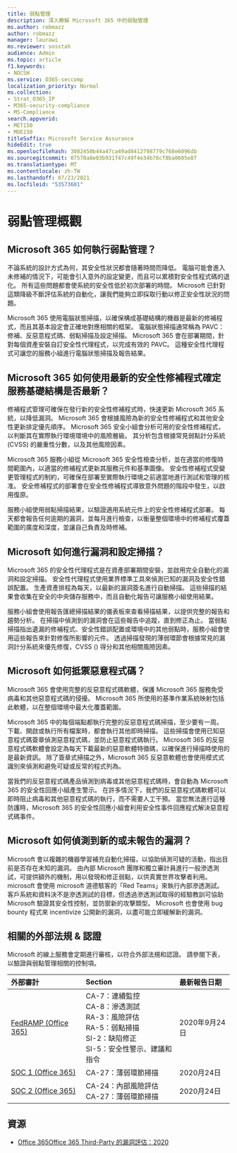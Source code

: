 ```yaml
---
title: 弱點管理
description: 深入瞭解 Microsoft 365 中的弱點管理
ms.author: robmazz
author: robmazz
manager: laurawi
ms.reviewer: sosstah
audience: Admin
ms.topic: article
f1.keywords:
- NOCSH
ms.service: O365-seccomp
localization_priority: Normal
ms.collection:
- Strat_O365_IP
- M365-security-compliance
- MS-Compliance
search.appverid:
- MET150
- MOE150
titleSuffix: Microsoft Service Assurance
hideEdit: true
ms.openlocfilehash: 3082450b44a47ca49ad8412798779c768e6096db
ms.sourcegitcommit: 07578a8e03b931f47c49f4e34b78cf8ba0605e8f
ms.translationtype: MT
ms.contentlocale: zh-TW
ms.lasthandoff: 07/23/2021
ms.locfileid: "53573601"
---
```

# <a name="vulnerability-management-overview"></a>弱點管理概觀

## <a name="how-does-microsoft-365-conduct-vulnerability-management"></a>Microsoft 365 如何執行弱點管理？

不論系統的設計方式為何，其安全性狀況都會隨著時間而降低。 電腦可能會進入未修補的情況下，可能會引入意外的設定變更，而且可以累積對安全性程式碼的退化。 所有這些問題都會使系統的安全性低於初次部署的時間。 Microsoft 已針對這類降級不斷評估系統的自動化，讓我們能夠立即採取行動以修正安全性狀況的問題。

Microsoft 365 使用電腦狀態掃描，以確保構成基礎結構的機器是最新的修補程式，而且其基本設定會正確地對應相關的框架。 電腦狀態掃描通常稱為 PAVC：修補、反惡意程式碼、弱點掃描及設定掃描。 Microsoft 365 會在部署期間，針對每個資產安裝自訂安全性代理程式，以完成有效的 PAVC。 這種安全性代理程式可讓您的服務小組進行電腦狀態掃描及報告結果。

## <a name="how-does-microsoft-365-ensure-service-infrastructure-is-up-to-date-with-the-latest-security-patches"></a>Microsoft 365 如何使用最新的安全性修補程式確定服務基礎結構是否最新？

修補程式管理可確保在發行新的安全性修補程式時，快速更新 Microsoft 365 系統，以降低漏洞。 Microsoft 365 會根據風險為新的安全性修補程式和其他安全性更新排定優先順序。 Microsoft 365 安全小組會分析可用的安全性修補程式，以判斷其在實際執行環境環境中的風險層級。 其分析包含根據常見弱點計分系統 (CVSS) 的嚴重性分數，以及其他風險因素。

Microsoft 365 服務小組從 Microsoft 365 安全性檢查分析，並在適當的修復時間範圍內，以適當的修補程式更新其服務元件和基準圖像。 安全性修補程式受變更管理程式的制約，可確保在部署至實際執行環境之前適當地進行測試和管理的核准。 安全修補程式的部署會在安全性修補程式導致意外問題的階段中發生，以啟用復原。

服務小組使用弱點掃描結果，以驗證適用系統元件上的安全性修補程式部署。 每天都會報告任何逾期的漏洞，並每月進行檢查，以衡量整個環境中的修補程式覆蓋範圍的廣度和深度，並讓自己負責及時修補。

## <a name="how-does-microsoft-conduct-vulnerability-and-configuration-scanning"></a>Microsoft 如何進行漏洞和設定掃描？

Microsoft 365 的安全性代理程式是在資產部署期間安裝，並啟用完全自動化的漏洞和設定掃描。 安全性代理程式使用業界標準工具來偵測已知的漏洞及安全性錯誤配置。 生產資產排程為每天，以最新的漏洞簽名進行自動掃描。 這些掃描的結果會收集在安全的中央儲存服務中，而且自動化報告可讓服務小組使用結果。

服務小組會使用報告匯總掃描結果的儀表板來查看掃描結果，以提供完整的報告和趨勢分析。 在掃描中偵測到的漏洞會在這些報告中追蹤，直到修正為止。 當弱點掃描指出遺漏的修補程式、安全性錯誤配置或環境中的其他弱點時，服務小組會使用這些報告來針對修復所影響的元件。 透過掃描發現的薄弱環節會根據常見的漏洞計分系統來優先修復，CVSS () 得分和其他相關風險因素。

## <a name="how-does-microsoft-defend-against-malware"></a>Microsoft 如何抵禦惡意程式碼？

Microsoft 365 會使用完整的反惡意程式碼軟體，保護 Microsoft 365 服務免受病毒和其他惡意程式碼的侵擾。 Microsoft 365 所使用的基準作業系統映射包括此軟體，以在整個環境中最大化覆蓋範圍。

Microsoft 365 中的每個端點都執行完整的反惡意程式碼掃描，至少要有一周。 下載、開啟或執行所有檔案時，都會執行其他即時掃描。 這些掃描會使用已知惡意程式碼簽章偵測惡意程式碼，並防止惡意程式碼執行。 Microsoft 365 的反惡意程式碼軟體會設定為每天下載最新的惡意軟體特徵碼，以確保進行掃描時使用的是最新資訊。 除了簽章式掃描之外，Microsoft 365 反惡意軟體也會使用模式式識別來偵測和避免可疑或反常的程式列為。

當我們的反惡意程式碼產品偵測到病毒或其他惡意程式碼時，會自動為 Microsoft 365 的安全性回應小組產生警示。 在許多情況下，我們的反惡意程式碼軟體可以即時阻止病毒和其他惡意程式碼的執行，而不需要人工干預。 當您無法進行這種防護時，Microsoft 365 的安全性回應小組會利用安全性事件回應程式解決惡意程式碼事件。

## <a name="how-does-microsoft-detect-new-or-unreported-vulnerabilities"></a>Microsoft 如何偵測到新的或未報告的漏洞？

Microsoft 會以複雜的機器學習補充自動化掃描，以協助偵測可疑的活動，指出目前是否存在未知的漏洞。 由內部 Microsoft 團隊和獨立審計員進行一般滲透測試，可提供額外的機制，用以發現和修正弱點，以供真實世界攻擊者利用。 microsoft 會使用 microsoft 道德駭客的「Red Teams」來執行內部滲透測試。 客戶系統和資料決不是滲透測試的目標，但透過滲透測試取得的經驗教訓可協助 Microsoft 驗證其安全性控制，並防禦新的攻擊類型。 Microsoft 也會使用 bug bounty 程式來 incentivize 公開新的漏洞，以盡可能立即緩解新的漏洞。

## <a name="related-external-regulations--certifications"></a>相關的外部法規 & 認證

Microsoft 的線上服務會定期進行審核，以符合外部法規和認證。 請參閱下表，以驗證與弱點管理相關的控制項。

| **外部審計** | **Section** | **最新報告日期** |
|:--------|:-------|:---------|
| [FedRAMP (Office 365) ](https://compliance.microsoft.com/compliancemanager) | CA-7：連續監控 <br> CA-8：滲透測試 <br> RA-3：風險評估 <br> RA-5：弱點掃描 <br> SI-2：缺陷修正 <br> SI-5：安全性警示、建議和指令 | 2020年9月24日 |
| [SOC 1 (Office 365) ](https://servicetrust.microsoft.com/ViewPage/MSComplianceGuideV3?command=Download&downloadType=Document&downloadId=90df3f9c-3aaf-4dbf-99d0-ca9f2991721b&tab=7027ead0-3d6b-11e9-b9e1-290b1eb4cdeb&docTab=7027ead0-3d6b-11e9-b9e1-290b1eb4cdeb_SOC_%2F_SSAE_16_Reports) | CA-27：薄弱環節掃描 | 2020月24日 |
| [SOC 2 (Office 365) ](https://servicetrust.microsoft.com/ViewPage/MSComplianceGuideV3?command=Download&downloadType=Document&downloadId=a73c1738-7892-42b7-acd3-87b6371c53f6&tab=7027ead0-3d6b-11e9-b9e1-290b1eb4cdeb&docTab=7027ead0-3d6b-11e9-b9e1-290b1eb4cdeb_SOC_%2F_SSAE_16_Reports) | CA-24：內部風險評估 <br> CA-27：薄弱環節掃描 | 2020月24日 |

## <a name="resources"></a>資源

- [Office 365Office 365 Third-Party 的漏洞評估：2020](https://servicetrust.microsoft.com/ViewPage/TrustDocumentsV3?command=Download&downloadType=Document&downloadId=1b28d36f-a009-424d-9a31-c18330d135a0&tab=7f51cb60-3d6c-11e9-b2af-7bb9f5d2d913&docTab=7f51cb60-3d6c-11e9-b2af-7bb9f5d2d913_Pen_Test_and_Security_Assessments)
